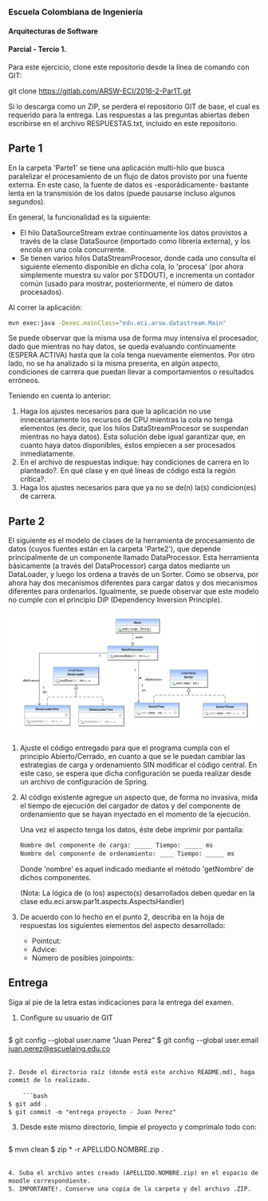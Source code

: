 ### Escuela Colombiana de Ingeniería
#### Arquitecturas de Software
#### Parcial - Tercio 1.


Para este ejercicio, clone este repositorio desde la línea de comando con GIT:

git clone https://gitlab.com/ARSW-ECI/2016-2-Par1T.git

Si lo descarga como un ZIP, se perderá el repositorio GIT de base, el cual es requerido para la entrega. Las respuestas a las preguntas abiertas deben escribirse en el archivo RESPUESTAS.txt, incluido en este repositorio.


## Parte 1

En la carpeta 'Parte1' se tiene una aplicación multi-hilo que busca paralelizar el procesamiento de un flujo de datos provisto por una fuente externa. En este caso, la fuente de datos es -esporádicamente- bastante lenta en la transmisión de los datos (puede pausarse incluso algunos segundos).

En general, la funcionalidad es la siguiente:

* El hilo DataSourceStream extrae contínuamente los datos provistos a través de la clase DataSource (importado como librería externa), y los encola en una cola concurrente.
* Se tienen varios hilos DataStreamProcesor, donde cada uno consulta el siguiente elemento disponible en dicha cola, lo 'procesa' (por ahora simplemente muestra su valor por STDOUT), e incrementa un contador común (usado para mostrar, posteriormente, el número de datos procesados).

Al correr la aplicación:

```bash
mvn exec:java -Dexec.mainClass="edu.eci.arsw.datastream.Main" 
```

Se puede observar que la misma usa de forma muy intensiva el procesador, dado que mientras no hay datos, se queda evaluando contínuamente (ESPERA ACTIVA) hasta que la cola tenga nuevamente elementos. Por otro lado, no se ha analizado si la misma presenta, en algún aspecto, condiciones de carrera que puedan llevar a comportamientos o resultados erróneos.
	
Teniendo en cuenta lo anterior:
	
1. Haga los ajustes necesarios para que la aplicación no use innecesariamente los recursos de CPU mientras la cola no tenga elementos (es decir, que los hilos DataStreamProcesor se suspendan mientras no haya datos). Esta solución debe igual garantizar que, en cuanto haya datos disponibles, éstos empiecen a ser procesados inmediatamente.
2. En el archivo de respuestas indique: hay condiciones de carrera en lo planteado?. En qué clase y en qué líneas de código está la región crítica?.
3. Haga los ajustes necesarios para que ya no se de(n) la(s) condicion(es) de carrera.

## Parte 2

El siguiente es el modelo de clases de la herramienta de procesamiento de datos (cuyos fuentes están en la carpeta 'Parte2'), que depende principalmente de un componente llamado DataProcessor. Esta herramienta básicamente (a través del DataProcessor) carga datos mediante un DataLoader, y luego los ordena a través de un Sorter. Como se observa, por ahora hay dos mecanismos diferentes para cargar datos y dos mecanismos diferentes para ordenarlos. Igualmente, se puede observar que este modelo no cumple con el principio DiP (Dependency Inversion Principle).

![](img/diagp2.png)


1. Ajuste el código entregado para que el programa cumpla con el principio Abierto/Cerrado, en cuanto a que se le puedan cambiar las estrategias de carga y ordenamiento SIN modificar el código central. En este caso, se espera que dicha configuración se pueda realizar desde un archivo de configuración de Spring.

2. Al código existente agregue un aspecto que, de forma no invasiva, mida el tiempo de ejecución del cargador de datos y del componente de ordenamiento que se hayan inyectado en el momento de la ejecución. 

	Una vez el aspecto tenga los datos, éste debe imprimir por pantalla:

	```bash
	Nombre del componente de carga: _____ Tiempo: _____ ms
	Nombre del componente de ordenamiento: ____ Tiempo: _____ ms
	```
	
	Donde 'nombre' es aquel indicado mediante el método 'getNombre' de dichos componentes.
	
	(Nota: La lógica de (o los) aspecto(s) desarrollados deben quedar en la clase edu.eci.arsw.par1t.aspects.AspectsHandler)


3. De acuerdo con lo hecho en el punto 2, describa en la hoja de respuestas los siguientes elementos del aspecto desarrollado:

	* Pointcut:	
	* Advice:
	* Número de posibles joinpoints:

## Entrega

Siga al pie de la letra estas indicaciones para la entrega del examen.

1. Configure su usuario de GIT

	```bash
$ git config --global user.name "Juan Perez"
$ git config --global user.email juan.perez@escuelaing.edu.co
```

2. Desde el directorio raíz (donde está este archivo README.md), haga commit de lo realizado.

	```bash
$ git add .
$ git commit -m "entrega proyecto - Juan Perez"
```

3. Desde este mismo directorio, limpie el proyecto y comprímalo todo con:

	```bash
$ mvn clean	
$ zip * -r APELLIDO.NOMBRE.zip .
```

4. Suba el archivo antes creado (APELLIDO.NOMBRE.zip) en el espacio de moodle correspondiente.
5. IMPORTANTE!. Conserve una copia de la carpeta y del archivo .ZIP.